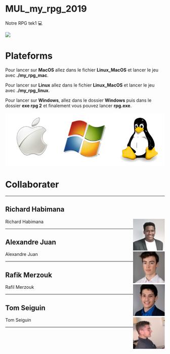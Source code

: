 # MUL_my_rpg_2019
Notre RPG tek1 :computer:

![](images/main.gif)

# Plateforms

Pour lancer sur **MacOS** allez dans le fichier **Linux_MacOS** et lancer le jeu avec **./my_rpg_mac**.

Pour lancer sur **Linux** allez dans le fichier **Linux_MacOS** et lancer le jeu avec **./my_rpg_linux**.

Pour lancer sur **Windows**, allez dans le dossier **Windows** puis dans le dossier **exe rpg 2** et finalement vous pouvez lancer **rpg.exe**.

![](images/windows-mac-os-linux.png)

# Collaborater

---

## Richard Habimana
<img align="right" width="100" height="100" src="images/rich.jpeg">
Richard Habimana

---

## Alexandre Juan
<img align="right" width="100" height="100" src="images/juan.jpeg">
Alexandre Juan

---

## Rafik Merzouk
<img align="right" width="100" height="100" src="images/rafik.jpeg">
Rafil Merzouk

---

## Tom Seiguin
<img align="right" width="100" height="100" src="images/tom.jpeg">
Tom Seiguin

---
